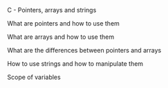 C - Pointers, arrays and strings

What are pointers and how to use them

What are arrays and how to use them

What are the differences between pointers and arrays

How to use strings and how to manipulate them

Scope of variables
